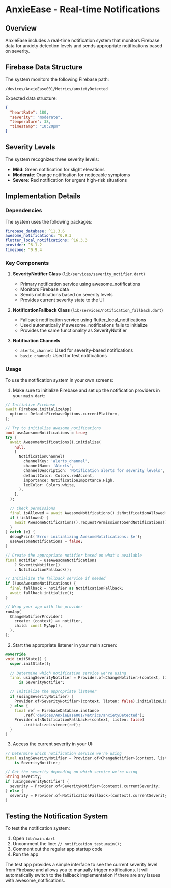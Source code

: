 # AnxieEase - Real-time Notifications

## Overview

AnxieEase includes a real-time notification system that monitors Firebase data for anxiety detection levels and sends appropriate notifications based on severity.

## Firebase Data Structure

The system monitors the following Firebase path:

```
/devices/AnxieEase001/Metrics/anxietyDetected
```

Expected data structure:

```json
{
  "heartRate": 180,
  "severity": "moderate",
  "temperature": 38,
  "timestamp": "10:20pm"
}
```

## Severity Levels

The system recognizes three severity levels:

- **Mild**: Green notification for slight elevations
- **Moderate**: Orange notification for noticeable symptoms
- **Severe**: Red notification for urgent high-risk situations

## Implementation Details

### Dependencies

The system uses the following packages:

```yaml
firebase_database: ^11.3.6
awesome_notifications: ^0.9.3
flutter_local_notifications: ^16.3.3
provider: ^6.1.2
timezone: ^0.9.4
```

### Key Components

1. **SeverityNotifier Class** (`lib/services/severity_notifier.dart`)

   - Primary notification service using awesome_notifications
   - Monitors Firebase data
   - Sends notifications based on severity levels
   - Provides current severity state to the UI

2. **NotificationFallback Class** (`lib/services/notification_fallback.dart`)

   - Fallback notification service using flutter_local_notifications
   - Used automatically if awesome_notifications fails to initialize
   - Provides the same functionality as SeverityNotifier

3. **Notification Channels**
   - `alerts_channel`: Used for severity-based notifications
   - `basic_channel`: Used for test notifications

### Usage

To use the notification system in your own screens:

1. Make sure to initialize Firebase and set up the notification providers in your `main.dart`:

```dart
// Initialize Firebase
await Firebase.initializeApp(
  options: DefaultFirebaseOptions.currentPlatform,
);

// Try to initialize awesome_notifications
bool useAwesomeNotifications = true;
try {
  await AwesomeNotifications().initialize(
    null,
    [
      NotificationChannel(
        channelKey: 'alerts_channel',
        channelName: 'Alerts',
        channelDescription: 'Notification alerts for severity levels',
        defaultColor: Colors.redAccent,
        importance: NotificationImportance.High,
        ledColor: Colors.white,
      ),
    ],
  );

  // Check permissions
  final isAllowed = await AwesomeNotifications().isNotificationAllowed();
  if (!isAllowed) {
    await AwesomeNotifications().requestPermissionToSendNotifications();
  }
} catch (e) {
  debugPrint('Error initializing AwesomeNotifications: $e');
  useAwesomeNotifications = false;
}

// Create the appropriate notifier based on what's available
final notifier = useAwesomeNotifications
    ? SeverityNotifier()
    : NotificationFallback();

// Initialize the fallback service if needed
if (!useAwesomeNotifications) {
  final fallback = notifier as NotificationFallback;
  await fallback.initialize();
}

// Wrap your app with the provider
runApp(
  ChangeNotifierProvider(
    create: (context) => notifier,
    child: const MyApp(),
  ),
);
```

2. Start the appropriate listener in your main screen:

```dart
@override
void initState() {
  super.initState();

  // Determine which notification service we're using
  final usingSeverityNotifier = Provider.of<ChangeNotifier>(context, listen: false)
      is SeverityNotifier;

  // Initialize the appropriate listener
  if (usingSeverityNotifier) {
    Provider.of<SeverityNotifier>(context, listen: false).initializeListener();
  } else {
    final ref = FirebaseDatabase.instance
        .ref('devices/AnxieEase001/Metrics/anxietyDetected');
    Provider.of<NotificationFallback>(context, listen: false)
        .initializeListener(ref);
  }
}
```

3. Access the current severity in your UI:

```dart
// Determine which notification service we're using
final usingSeverityNotifier = Provider.of<ChangeNotifier>(context, listen: false)
    is SeverityNotifier;

// Get the severity depending on which service we're using
String severity;
if (usingSeverityNotifier) {
  severity = Provider.of<SeverityNotifier>(context).currentSeverity;
} else {
  severity = Provider.of<NotificationFallback>(context).currentSeverity;
}
```

## Testing the Notification System

To test the notification system:

1. Open `lib/main.dart`
2. Uncomment the line: `// notification_test.main();`
3. Comment out the regular app startup code
4. Run the app

The test app provides a simple interface to see the current severity level from Firebase and allows you to manually trigger notifications. It will automatically switch to the fallback implementation if there are any issues with awesome_notifications.
